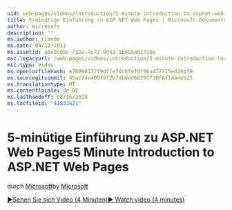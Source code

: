 ```yaml
---
uid: web-pages/videos/introduction/5-minute-introduction-to-aspnet-web-pages
title: 5-minütige Einführung zu ASP.NET Web Pages | Microsoft-Dokumentation
author: microsoft
description: ''
ms.author: riande
ms.date: 04/12/2011
ms.assetid: e6e8d09c-722e-4c72-9da3-1b995ab1720e
msc.legacyurl: /web-pages/videos/introduction/5-minute-introduction-to-aspnet-web-pages
msc.type: video
ms.openlocfilehash: e70090177f9dffe7dc6fef0f96a477215ed26bf9
ms.sourcegitcommit: 45ac74e400f9f2b7dbded66297730f6f14a4eb25
ms.translationtype: MT
ms.contentlocale: de-DE
ms.lasthandoff: 08/16/2018
ms.locfileid: "41833621"
---
```

<a name="5-minute-introduction-to-aspnet-web-pages"></a><span data-ttu-id="c4267-102">5-minütige Einführung zu ASP.NET Web Pages</span><span class="sxs-lookup"><span data-stu-id="c4267-102">5 Minute Introduction to ASP.NET Web Pages</span></span>
====================
<span data-ttu-id="c4267-103">durch [Microsoft](https://github.com/microsoft)</span><span class="sxs-lookup"><span data-stu-id="c4267-103">by [Microsoft](https://github.com/microsoft)</span></span>

[<span data-ttu-id="c4267-104">&#9654;Sehen Sie sich Video (4 Minuten)</span><span class="sxs-lookup"><span data-stu-id="c4267-104">&#9654; Watch video (4 minutes)</span></span>](https://channel9.msdn.com/Blogs/ASP-NET-Site-Videos/5-minute-introduction-to-aspnet-web-pages)
